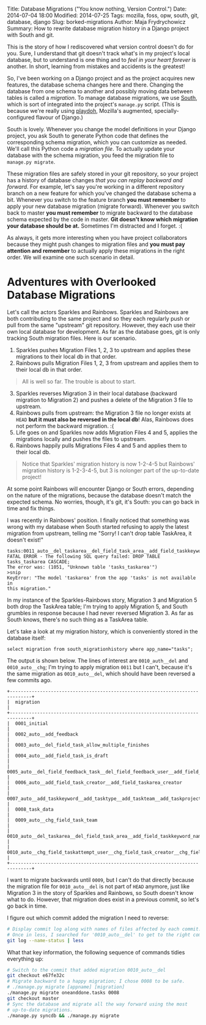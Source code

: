 Title: Database Migrations ("You know nothing, Version Control.")
Date: 2014-07-04 18:00
Modified: 2014-07-25
Tags: mozilla, foss, opw, south, git, database, django
Slug: borked-migrations
Author: Maja Frydrychowicz
Summary: How to rewrite database migration history in a Django project with South and git.

[playdoh]: https://github.com/mozilla/playdoh
[south]: http://south.aeracode.org/

This is the story of how I rediscovered what version control doesn't do for you. Sure, I understand that git doesn't track what's in my project's local database, but to understand is one thing and to _feel in your heart forever_ is another. In short, learning from mistakes and accidents is the greatest!

So, I've been working on a Django project and as the project acquires new features, the database schema changes here and there. Changing the database from one schema to another and possibly moving data between tables is called a _migration_. To manage database migrations, we use [South][south], which is sort of integrated into the project's `manage.py` script. (This is because we're really using [playdoh][playdoh], Mozilla's augmented, specially-configured flavour of Django.)

South is lovely. Whenever you change the model definitions in your Django project, you ask South to generate Python code that defines the corresponding schema migration, which you can customize as needed. We'll call this Python code a _migration file_. To actually update your database with the schema migration, you feed the migration file to `manage.py migrate`.

These migration files are safely stored in your git repository, so your project has a history of database changes _that you can replay backward and forward_. For example, let's say you're working in a different repository branch on a new feature for which you've changed the database schema a bit. Whenever you switch to the feature branch __you must remember__ to apply your new database migration (migrate forward). Whenever you switch back to master __you must remember__ to migrate backward to the database schema expected by the code in master. __Git doesn't know which migration your database should be at.__ Sometimes I'm distracted and I forget. :(

As always, it gets more interesting when you have project collaborators because they might push changes to migration files and __you must pay attention and remember__ to actually apply these migrations in the right order. We will examine one such scenario in detail.

# Adventures with Overlooked Database Migrations

Let's call the actors Sparkles and Rainbows. Sparkles and Rainbows are both contributing to the same project and so they each regularly push or pull from the same "upstream" git repository. However, they each use their own local database for development. As far as the database goes, git is only tracking South migration files. Here is our scenario.

1. Sparkles pushes Migration Files 1, 2, 3 to upstream and applies these migrations to their local db in that order. 
2. Rainbows pulls Migration Files 1, 2, 3 from upstream and applies them to their local db in that order.
>All is well so far. The trouble is about to start.
3. Sparkles reverses Migration 3 in their local database (backward migration to Migration 2) and pushes a delete of the Migration 3 file to upstream.
4. Rainbows pulls from upstream: the Migration 3 file no longer exists at `HEAD` __but it must also be reversed in the local db__! Alas, Rainbows does not perform the backward migration. :(
5. Life goes on and Sparkles now adds Migration Files 4 and 5, applies the migrations locally and pushes the files to upstream. 
6. Rainbows happily pulls Migrations Files 4 and 5 and applies them to their local db. 
>Notice that Sparkles' migration history is now 1-2-4-5 but Rainbows' migration history is 1-2-3-4-5, but 3 is nolonger part of the up-to-date project! 

At some point Rainbows will encounter Django or South errors, depending on the nature of the migrations, because the database doesn't match the expected schema. No worries, though, it's git, it's South: you can go back in time and fix things.

I was recently in Rainbows' position. I finally noticed that something was wrong with my database when South started refusing to apply the latest migration from upstream, telling me "Sorry! I can't drop table TaskArea, it doesn't exist!" 

    tasks:0011_auto__del_taskarea__del_field_task_area__add_field_taskkeyword_name
    FATAL ERROR - The following SQL query failed: DROP TABLE tasks_taskarea CASCADE;
    The error was: (1051, "Unknown table 'tasks_taskarea'")
    >snip
    KeyError: "The model 'taskarea' from the app 'tasks' is not available in
    this migration."

In my instance of the Sparkles-Rainbows story, Migration 3 and Migration 5 both drop the TaskArea table; I'm trying to apply Migration 5, and South  grumbles in response because I had never reversed Migration 3. As far as South knows, there's no such thing as a TaskArea table. 

Let's take a look at my migration history, which is conveniently stored in the database itself:
```mysql
select migration from south_migrationhistory where app_name="tasks";
```

The output is shown below. The lines of interest are `0010_auth__del` and `0010_auto__chg`; I'm trying to apply migration `0011` but I can't, because it's the same migration as `0010_auto__del`, which should have been reversed a few commits ago. 
```
+------------------------------------------------------------------------------+
|  migration                                                                   |
+------------------------------------------------------------------------------+
|  0001_initial                                                                |
|  0002_auto__add_feedback                                                     |
|  0003_auto__del_field_task_allow_multiple_finishes                           |
|  0004_auto__add_field_task_is_draft                                          |
|  0005_auto__del_field_feedback_task__del_field_feedback_user__add_field_feed |
|  0006_auto__add_field_task_creator__add_field_taskarea_creator               |
|  0007_auto__add_taskkeyword__add_tasktype__add_taskteam__add_taskproject__ad |
|  0008_task_data                                                              |
|  0009_auto__chg_field_task_team                                              |
|  0010_auto__del_taskarea__del_field_task_area__add_field_taskkeyword_name    |
|  0010_auto__chg_field_taskattempt_user__chg_field_task_creator__chg_field_ta |
+------------------------------------------------------------------------------+
```

I want to migrate backwards until `0009`, but I can't do that directly because the migration file for `0010_auto__del` is not part of `HEAD` anymore, just like Migration 3 in the story of Sparkles and Rainbows, so South doesn't know what to do. However, that migration does exist in a previous commit, so let's go back in time.

I figure out which commit added the migration I need to reverse:

```sh
# Display commit log along with names of files affected by each commit. 
# Once in less, I searched for '0010_auto__del' to get to the right commit.
git log --name-status | less
```

What that key information, the following sequence of commands tidies everything up:

```sh
# Switch to the commit that added migration 0010_auto__del
git checkout e67fe32c
# Migrate backward to a happy migration; I chose 0008 to be safe. 
# ./manage.py migrate [appname] [migration]
./manage.py migrate oneanddone.tasks 0008
git checkout master
# Sync the database and migrate all the way forward using the most 
# up-to-date migrations.
./manage.py syncdb && ./manage.py migrate
```
